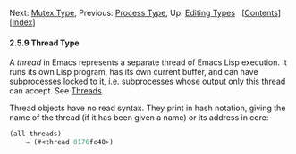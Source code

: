 

Next: [Mutex Type](Mutex-Type.html), Previous: [Process Type](Process-Type.html), Up: [Editing Types](Editing-Types.html)   \[[Contents](index.html#SEC_Contents "Table of contents")]\[[Index](Index.html "Index")]

#### 2.5.9 Thread Type

A *thread* in Emacs represents a separate thread of Emacs Lisp execution. It runs its own Lisp program, has its own current buffer, and can have subprocesses locked to it, i.e. subprocesses whose output only this thread can accept. See [Threads](Threads.html).

Thread objects have no read syntax. They print in hash notation, giving the name of the thread (if it has been given a name) or its address in core:

```lisp
(all-threads)
    ⇒ (#<thread 0176fc40>)
```
